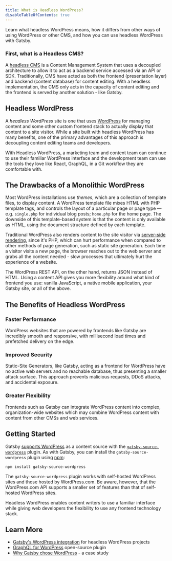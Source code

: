 ```yaml
---
title: What is Headless WordPress?
disableTableOfContents: true
---
```


Learn what headless WordPress means, how it differs from other ways of using WordPress or other CMS, and how you can use headless WordPress with Gatsby.

### First, what is a Headless CMS?

A [headless CMS](/docs/glossary/what-is-a-headless-cms) is a Content Management System that uses a decoupled architecture to allow it to act as a backend service accessed via an API or SDK. Traditionally, CMS have acted as both the frontend (presentation layer) and backend (content database) for content editing. With a headless implementation, the CMS only acts in the capacity of content editing and the frontend is served by another solution - like Gatsby.

## Headless WordPress

A _headless WordPress_ site is one that uses [WordPress](/solutions/wordpress) for managing content and some other custom frontend stack to actually display that content to a site visitor. While a site built with headless WordPress has many benefits, one of the primary advantages of this approach is decoupling content editing teams and developers.

With Headless WordPress, a marketing team and content team can continue to use their familiar WordPress interface and the development team can use the tools they love like React, GraphQL, in a Git workflow they are comfortable with.

## The Drawbacks of a Monolithic WordPress

Most WordPress installations use _themes_, which are a collection of template files, to display content. A WordPress template file mixes HTML with PHP template tags, and controls the layout of a particular page or page type — e.g. `single.php` for individual blog posts; `home.php` for the home page. The downside of this template-based system is that the content is only available as HTML, using the document structure defined by each template.

Traditional WordPress also renders content to the site visitor via [server-side rendering](/docs/glossary/server-side-rendering/), since it's PHP, which can hurt performance when compared to other methods of page generation, such as static site generation. Each time a visitor visits a new page, the browser reaches out to the web server and grabs all the content needed - slow processes that ultimately hurt the experience of a website.

The WordPress REST API, on the other hand, returns JSON instead of HTML. Using a content API gives you more flexibility around what kind of frontend you use: vanilla JavaScript, a native mobile application, your Gatsby site, or all of the above.

## The Benefits of Headless WordPress

### Faster Performance

WordPress websites that are powered by frontends like Gatsby are incredibly smooth and responsive, with millisecond load times and prefetched delivery on the edge.

### Improved Security

Static-Site Generators, like Gatsby, acting as a frontend for WordPress have no active web servers and no reachable database, thus presenting a smaller attack surface. This approach prevents malicious requests, DDoS attacks, and accidental exposure.

### Greater Flexibility

Frontends such as Gatsby can integrate WordPress content into complex, organization-wide websites which may combine WordPress content with content from other CMSs and web services.

## Getting Started

Gatsby [supports WordPress](/docs/how-to/sourcing-data/sourcing-from-wordpress/) as a content source with the [`gatsby-source-wordpress`](/plugins/gatsby-source-wordpress/) plugin. As with Gatsby, you can install the `gatsby-source-wordpress` plugin using [npm](/docs/glossary/#npm):

```shell
npm install gatsby-source-wordpress
```

The `gatsby-source-wordpress` plugin works with self-hosted WordPress sites and those hosted by WordPress.com. Be aware, however, that the WordPress.com API supports a smaller set of features than that of self-hosted WordPress sites.

Headless WordPress enables content writers to use a familiar interface while giving web developers the flexibility to use any frontend technology stack.

## Learn More

- [Gatsby's WordPress integration](/plugins/gatsby-source-wordpress/) for headless WordPress projects
- [GraphQL for WordPress](https://www.wpgraphql.com/) open-source plugin
- [Why Gatsby chose WordPress](/blog/gatsby-blog-wordpress/) - a case study
